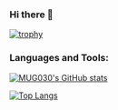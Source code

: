 ### Hi there 👋

[![trophy](https://github-profile-trophy.vercel.app/?username=MUG030)](https://github.com/ryo-ma/github-profile-trophy)

### Languages and Tools:

[![MUG030's GitHub stats](https://github-readme-stats.vercel.app/api?username=MUG030&theme=vue-dark&show_icons=true)](https://github.com/MUG030/github-readme-stats)

[![Top Langs](https://github-readme-stats.vercel.app/api/top-langs/?username=MUG030&theme=vue-dark&show_icons=true&layout=compact)](https://github.com/MUG030/github-readme-stats)

<!--
**MUG030/MUG030** is a ✨ _special_ ✨ repository because its `README.md` (this file) appears on your GitHub profile.


Here are some ideas to get you started:

- 🔭 I’m currently working on ...
- 🌱 I’m currently learning ...
- 👯 I’m looking to collaborate on ...
- 🤔 I’m looking for help with ...
- 💬 Ask me about ...
- 📫 How to reach me: ...
- 😄 Pronouns: ...
- ⚡ Fun fact: ...
-->
